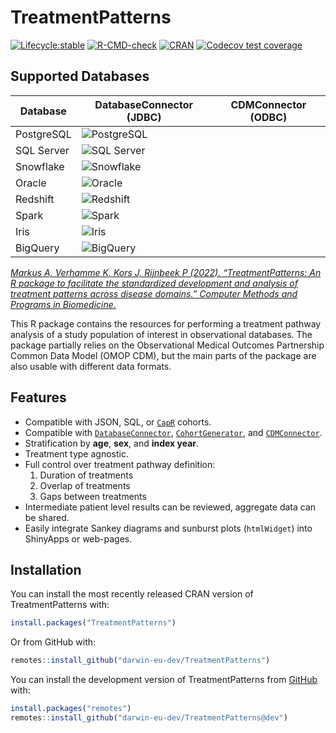 
<!-- README.md is generated from README.Rmd. Please edit that file -->

# TreatmentPatterns

<!-- badges: start -->

[![Lifecycle:stable](https://img.shields.io/badge/lifecycle-stable-brightgreen.svg)](https://lifecycle.r-lib.org/articles/stages.html#stable)
[![R-CMD-check](https://github.com/darwin-eu-dev/TreatmentPatterns/actions/workflows/R-CMD-check.yaml/badge.svg?branch=dev)](https://github.com/darwin-eu-dev/TreatmentPatterns/actions/workflows/R-CMD-check.yaml)
[![CRAN](https://www.r-pkg.org/badges/version/TreatmentPatterns)](https://CRAN.R-project.org/package=TreatmentPatterns)
[![Codecov test
coverage](https://codecov.io/gh/darwin-eu-dev/TreatmentPatterns/branch/master/graph/badge.svg)](https://app.codecov.io/gh/darwin-eu-dev/TreatmentPatterns?branch=master)

## Supported Databases

| Database | DatabaseConnector (JDBC) | CDMConnector (ODBC) |
|----|----|----|
| PostgreSQL | ![PostgreSQL](https://github.com/darwin-eu-dev/TreatmentPatterns/actions/workflows/db-postgresql.yaml/badge.svg) |  |
| SQL Server | ![SQL Server](https://github.com/darwin-eu-dev/TreatmentPatterns/actions/workflows/db-sqlserver.yaml/badge.svg) |  |
| Snowflake | ![Snowflake](https://github.com/darwin-eu-dev/TreatmentPatterns/actions/workflows/db-snowflake.yaml/badge.svg) |  |
| Oracle | ![Oracle](https://github.com/darwin-eu-dev/TreatmentPatterns/actions/workflows/db-oracle.yaml/badge.svg) |  |
| Redshift | ![Redshift](https://github.com/darwin-eu-dev/TreatmentPatterns/actions/workflows/db-redshift.yaml/badge.svg) |  |
| Spark | ![Spark](https://github.com/darwin-eu-dev/TreatmentPatterns/actions/workflows/db-spark.yaml/badge.svg) |  |
| Iris | ![Iris](https://github.com/darwin-eu-dev/TreatmentPatterns/actions/workflows/db-iris.yaml/badge.svg) |  |
| BigQuery | ![BigQuery](https://github.com/darwin-eu-dev/TreatmentPatterns/actions/workflows/db-bigquery.yaml/badge.svg) |  |

<!-- badges: end -->

[*Markus A, Verhamme K, Kors J, Rijnbeek P (2022). “TreatmentPatterns:
An R package to facilitate the standardized development and analysis of
treatment patterns across disease domains.” Computer Methods and
Programs in Biomedicine.*](https://doi.org/10.1016/j.cmpb.2022.107081)

This R package contains the resources for performing a treatment pathway
analysis of a study population of interest in observational databases.
The package partially relies on the Observational Medical Outcomes
Partnership Common Data Model (OMOP CDM), but the main parts of the
package are also usable with different data formats.

## Features

- Compatible with JSON, SQL, or [`CapR`](https://ohdsi.github.io/Capr/)
  cohorts.
- Compatible with
  [`DatabaseConnector`](https://ohdsi.github.io/DatabaseConnector/),
  [`CohortGenerator`](https://ohdsi.github.io/CohortGenerator/), and
  [`CDMConnector`](https://darwin-eu.github.io/CDMConnector/).
- Stratification by **age**, **sex**, and **index year**.
- Treatment type agnostic.
- Full control over treatment pathway definition:
  1.  Duration of treatments
  2.  Overlap of treatments
  3.  Gaps between treatments
- Intermediate patient level results can be reviewed, aggregate data can
  be shared.
- Easily integrate Sankey diagrams and sunburst plots (`htmlWidget`)
  into ShinyApps or web-pages.

## Installation

You can install the most recently released CRAN version of
TreatmentPatterns with:

``` r
install.packages("TreatmentPatterns")
```

Or from GitHub with:

``` r
remotes::install_github("darwin-eu-dev/TreatmentPatterns")
```

You can install the development version of TreatmentPatterns from
[GitHub](https://github.com/) with:

``` r
install.packages("remotes")
remotes::install_github("darwin-eu-dev/TreatmentPatterns@dev")
```
